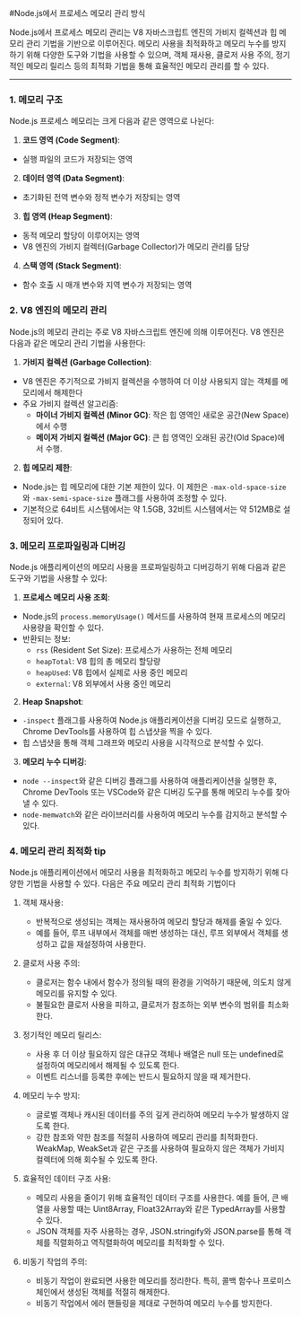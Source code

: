 #Node.js에서 프로세스 메모리 관리 방식

Node.js에서 프로세스 메모리 관리는 V8 자바스크립트 엔진의 가비지 컬렉션과 힙 메모리 관리 기법을 기반으로 이루어진다. 메모리 사용을 최적화하고 메모리 누수를 방지하기 위해 다양한 도구와 기법을 사용할 수 있으며, 객체 재사용, 클로저 사용 주의, 정기적인 메모리 릴리스 등의 최적화 기법을 통해 효율적인 메모리 관리를 할 수 있다.

---

### 1. 메모리 구조

Node.js 프로세스 메모리는 크게 다음과 같은 영역으로 나뉜다:

1. **코드 영역 (Code Segment)**:
  - 실행 파일의 코드가 저장되는 영역
2. **데이터 영역 (Data Segment)**:
  - 초기화된 전역 변수와 정적 변수가 저장되는 영역
3. **힙 영역 (Heap Segment)**:
  - 동적 메모리 할당이 이루어지는 영역
  - V8 엔진의 가비지 컬렉터(Garbage Collector)가 메모리 관리를 담당
4. **스택 영역 (Stack Segment)**:
  - 함수 호출 시 매개 변수와 지역 변수가 저장되는 영역

### 2. V8 엔진의 메모리 관리

Node.js의 메모리 관리는 주로 V8 자바스크립트 엔진에 의해 이루어진다. V8 엔진은 다음과 같은 메모리 관리 기법을 사용한다:

1. **가비지 컬렉션 (Garbage Collection)**:
  - V8 엔진은 주기적으로 가비지 컬렉션을 수행하여 더 이상 사용되지 않는 객체를 메모리에서 해제한다
  - 주요 가비지 컬렉션 알고리즘:
      - **마이너 가비지 컬렉션 (Minor GC)**: 작은 힙 영역인 새로운 공간(New Space)에서 수행
      - **메이저 가비지 컬렉션 (Major GC)**: 큰 힙 영역인 오래된 공간(Old Space)에서 수행.
2. **힙 메모리 제한**:
  - Node.js는 힙 메모리에 대한 기본 제한이 있다. 이 제한은 `-max-old-space-size`와 `-max-semi-space-size` 플래그를 사용하여 조정할 수 있다.
  - 기본적으로 64비트 시스템에서는 약 1.5GB, 32비트 시스템에서는 약 512MB로 설정되어 있다.

### 3. 메모리 프로파일링과 디버깅

Node.js 애플리케이션의 메모리 사용을 프로파일링하고 디버깅하기 위해 다음과 같은 도구와 기법을 사용할 수 있다:

1. **프로세스 메모리 사용 조회**:
  - Node.js의 `process.memoryUsage()` 메서드를 사용하여 현재 프로세스의 메모리 사용량을 확인할 수 있다.
  - 반환되는 정보:
      - `rss` (Resident Set Size): 프로세스가 사용하는 전체 메모리
      - `heapTotal`: V8 힙의 총 메모리 할당량
      - `heapUsed`: V8 힙에서 실제로 사용 중인 메모리
      - `external`: V8 외부에서 사용 중인 메모리
2. **Heap Snapshot**:
  - `-inspect` 플래그를 사용하여 Node.js 애플리케이션을 디버깅 모드로 실행하고, Chrome DevTools를 사용하여 힙 스냅샷을 찍을 수 있다.
  - 힙 스냅샷을 통해 객체 그래프와 메모리 사용을 시각적으로 분석할 수 있다.
3. **메모리 누수 디버깅**:
  - `node --inspect`와 같은 디버깅 플래그를 사용하여 애플리케이션을 실행한 후, Chrome DevTools 또는 VSCode와 같은 디버깅 도구를 통해 메모리 누수를 찾아낼 수 있다.
  - `node-memwatch`와 같은 라이브러리를 사용하여 메모리 누수를 감지하고 분석할 수 있다.

### 4. 메모리 관리 최적화 tip
Node.js 애플리케이션에서 메모리 사용을 최적화하고 메모리 누수를 방지하기 위해 다양한 기법을 사용할 수 있다. 다음은 주요 메모리 관리 최적화 기법이다

1. 객체 재사용:
   - 반복적으로 생성되는 객체는 재사용하여 메모리 할당과 해제를 줄일 수 있다.
   - 예를 들어, 루프 내부에서 객체를 매번 생성하는 대신, 루프 외부에서 객체를 생성하고 값을 재설정하여 사용한다.

2. 클로저 사용 주의:
   - 클로저는 함수 내에서 함수가 정의될 때의 환경을 기억하기 때문에, 의도치 않게 메모리를 유지할 수 있다.
   - 불필요한 클로저 사용을 피하고, 클로저가 참조하는 외부 변수의 범위를 최소화한다.

3. 정기적인 메모리 릴리스:
   - 사용 후 더 이상 필요하지 않은 대규모 객체나 배열은 null 또는 undefined로 설정하여 메모리에서 해제될 수 있도록 한다.
   - 이벤트 리스너를 등록한 후에는 반드시 필요하지 않을 때 제거한다.

4. 메모리 누수 방지:
   - 글로벌 객체나 캐시된 데이터를 주의 깊게 관리하여 메모리 누수가 발생하지 않도록 한다.
   - 강한 참조와 약한 참조를 적절히 사용하여 메모리 관리를 최적화한다. WeakMap, WeakSet과 같은 구조를 사용하여 필요하지 않은 객체가 가비지 컬렉터에 의해 회수될 수 있도록 한다.

5. 효율적인 데이터 구조 사용:
   - 메모리 사용을 줄이기 위해 효율적인 데이터 구조를 사용한다. 예를 들어, 큰 배열을 사용할 때는 Uint8Array, Float32Array와 같은 TypedArray를 사용할 수 있다.
   - JSON 객체를 자주 사용하는 경우, JSON.stringify와 JSON.parse를 통해 객체를 직렬화하고 역직렬화하여 메모리를 최적화할 수 있다.

6. 비동기 작업의 주의:
   - 비동기 작업이 완료되면 사용한 메모리를 정리한다. 특히, 콜백 함수나 프로미스 체인에서 생성된 객체를 적절히 해제한다.
   - 비동기 작업에서 에러 핸들링을 제대로 구현하여 메모리 누수를 방지한다.